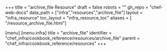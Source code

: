 +++
title = "archive_file Resource"
draft = false
robots = ""
gh_repo = "chef-web-docs"
data_path = ["infra","resources","archive_file"]
layout = "infra_resource"
toc_layout = "infra_resource_toc"
aliases = [ "/resource_archive_file.html"]

[menu]
  [menu.infra]
    title = "archive_file"
    identifier = "chef_infra/cookbook_reference/resources/archive_file"
    parent = "chef_infra/cookbook_reference/resources"
+++

<!-- The contents of this page are automatically generated from the archive_file.yaml file in the data directory. -->
<!-- To suggest a change, edit the https://github.com/chef/chef/blob/main/lib/chef/resource/archive_file.rb file
      and submit a pull request to the https://github.com/chef/chef repository. -->

